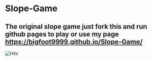 # Slope-Game
## The original slope game just fork this and run github pages to play or use my page https://bigfoot9999.github.io/Slope-Game/

![Hits](https://hits.seeyoufarm.com/api/count/incr/badge.svg?url=https%3A%2F%2Fgithub.com%2Fgjbae1212%2Fhit-counter)
